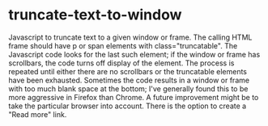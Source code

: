 # truncate-text-to-window
Javascript to truncate text to a given window or frame.
The calling HTML frame should have p or span elements with class="truncatable". The Javascript code looks for the last such element; if the window or frame has scrollbars, the code turns off display of the element. The process is repeated until either there are no scrollbars or the truncatable elements have been exhausted.
Sometimes the code results in a window or frame with too much blank space at the bottom; I've generally found this to be more aggressive in Firefox than Chrome. A future improvement might be to take the particular browser into account.
There is the option to create a "Read more" link.

